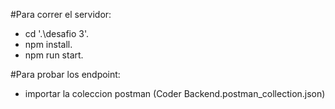 #Para correr el servidor:
- cd '.\desafio 3\'.
- npm install.
- npm run start.

#Para probar los endpoint:
- importar la coleccion postman (Coder Backend.postman_collection.json)